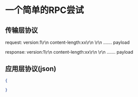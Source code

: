 # 一个简单的RPC尝试
## 传输层协议
request:
    version:1<space>\r\n
    content-length:xx<space>\r\n
    \r\n
    .......  payload

response:
    version:1<space>\r\n
    content-length:xx<space>\r\n
    \r\n
    .......  payload    
## 应用层协议(json)
```json
{
    
}



```
